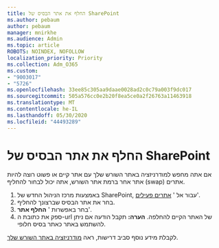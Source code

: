 ```yaml
---
title: החלף את אתר הבסיס של SharePoint
ms.author: pebaum
author: pebaum
manager: mnirkhe
ms.audience: Admin
ms.topic: article
ROBOTS: NOINDEX, NOFOLLOW
localization_priority: Priority
ms.collection: Adm_O365
ms.custom:
- "9003017"
- "5726"
ms.openlocfilehash: 33ee85c305aa9daae0028ad2c0c79a003f9dc017
ms.sourcegitcommit: 505a576cc0e2b20f8ea5ce0a2f26763a11463918
ms.translationtype: MT
ms.contentlocale: he-IL
ms.lasthandoff: 05/30/2020
ms.locfileid: "44493289"
---
```

# <a name="replace-the-sharepoint-root-site"></a>החלף את אתר הבסיס של SharePoint
אם אתה מחפש למודרניזציה באתר השורש שלך עם אתר קיים או פשוט רוצה להיות אתר אחר ברמת אתר השורש, אתה יכול לבחור להחליף (swap) אתרים.

1. באמצעות מרכז הניהול החדש של SharePoint, עבור אל ' [אתרים פעילים](https://admin.microsoft.com/sharepoint?page=siteManagement&modern=true)'.
2. בחר את אתר הבסיס שברצונך להחליף.
3. בחר באפשרות ' **החלף אתר**'.
4. ספק את כתובת ה-url של האתר הקיים להחלפה. **הערה:** תקבל הודעה אם ניתן להשתמש באתר כאתר בסיס חלופי.

לקבלת מידע נוסף סביב דרישות, ראה [מודרניזציה באתר השורש שלך](https://docs.microsoft.com/sharepoint/modern-root-site).